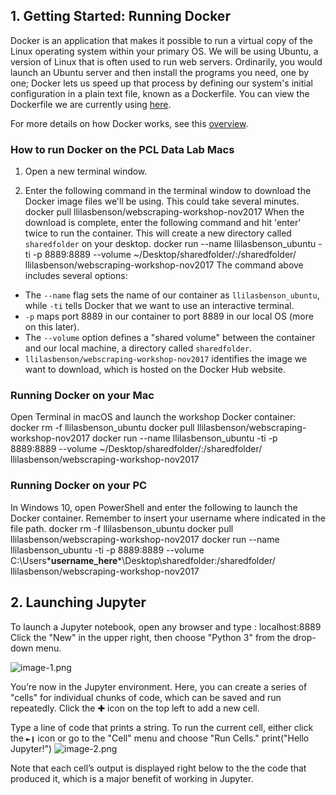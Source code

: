 
## 1. Getting Started: Running Docker

Docker is an application that makes it possible to run a virtual copy of the Linux operating system within your primary OS. We will be using Ubuntu, a version of Linux that is often used to run web servers. Ordinarily, you would launch an Ubuntu server and then install the programs you need, one by one; Docker lets us speed up that process by defining our system's initial configuration in a plain text file, known as a Dockerfile. You can view the Dockerfile we are currently using [here](https://hub.docker.com/r/llilasbenson/webscraping-workshop-nov2017/).

For more details on how Docker works, see this [overview](https://docs.docker.com/engine/docker-overview/).

### How to run Docker on the PCL Data Lab Macs

1. Open a new terminal window.

2. Enter the following command in the terminal window to download the Docker image files we'll be using. This could take several minutes.
docker pull llilasbenson/webscraping-workshop-nov2017
When the download is complete, enter the following command and hit 'enter' twice to run the container. This will create a new directory called `sharedfolder` on your desktop.
docker run --name llilasbenson_ubuntu -ti -p 8889:8889 --volume ~/Desktop/sharedfolder/:/sharedfolder/ llilasbenson/webscraping-workshop-nov2017
The command above includes several options:
- The `--name` flag sets the name of our container as `llilasbenson_ubuntu`, while `-ti` tells Docker that we want to use an interactive terminal.
- `-p` maps port 8889 in our container to port 8889 in our local OS (more on this later).
- The `--volume` option defines a "shared volume" between the container and our local machine, a directory called `sharedfolder`.
- `llilasbenson/webscraping-workshop-nov2017` identifies the image we want to download, which is hosted on the Docker Hub website.

### Running Docker on your Mac

Open Terminal in macOS and launch the workshop Docker container:
docker rm -f llilasbenson_ubuntu
docker pull llilasbenson/webscraping-workshop-nov2017
docker run --name llilasbenson_ubuntu -ti -p 8889:8889 --volume ~/Desktop/sharedfolder/:/sharedfolder/ llilasbenson/webscraping-workshop-nov2017
### Running Docker on your PC

In Windows 10, open PowerShell and enter the following to launch the Docker container. Remember to insert your username where indicated in the file path.
docker rm -f llilasbenson_ubuntu
docker pull llilasbenson/webscraping-workshop-nov2017
docker run --name llilasbenson_ubuntu -ti -p 8889:8889 --volume C:\Users\***username_here***\Desktop\sharedfolder:/sharedfolder/ llilasbenson/webscraping-workshop-nov2017
## 2. Launching Jupyter

To launch a Jupyter notebook, open any browser and type :
localhost:8889
Click the "New" in the upper right, then choose "Python 3" from the drop-down menu.

![image-1.png](attachment:image-1.png)

You’re now in the Jupyter environment. Here, you can create a series of "cells" for individual chunks of code, which can be saved and run repeatedly. Click the ✚ icon on the top left to add a new cell.

Type a line of code that prints a string. To run the current cell, either click the `►❙` icon or go to the "Cell" menu and choose "Run Cells."
print("Hello Jupyter!")
![image-2.png](attachment:image-2.png)

Note that each cell’s output is displayed right below to the the code that produced it, which is a major benefit of working in Jupyter.
